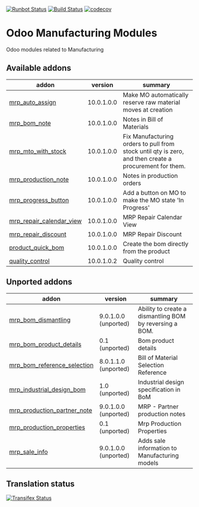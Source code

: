 [![Runbot Status](https://runbot.odoo-community.org/runbot/badge/flat/129/10.0.svg)](https://runbot.odoo-community.org/runbot/repo/github-com-oca-manufacture-129)
[![Build Status](https://travis-ci.org/OCA/manufacture.svg?branch=10.0)](https://travis-ci.org/OCA/manufacture)
[![codecov](https://codecov.io/gh/OCA/manufacture/branch/10.0/graph/badge.svg)](https://codecov.io/gh/OCA/manufacture)

Odoo Manufacturing Modules
==========================

Odoo modules related to Manufacturing

[//]: # (addons)

Available addons
----------------
addon | version | summary
--- | --- | ---
[mrp_auto_assign](mrp_auto_assign/) | 10.0.1.0.0 | Make MO automatically reserve raw material moves at creation
[mrp_bom_note](mrp_bom_note/) | 10.0.1.0.0 | Notes in Bill of Materials
[mrp_mto_with_stock](mrp_mto_with_stock/) | 10.0.1.0.0 | Fix Manufacturing orders to pull from stock until qty is zero, and then create a procurement for them.
[mrp_production_note](mrp_production_note/) | 10.0.1.0.0 | Notes in production orders
[mrp_progress_button](mrp_progress_button/) | 10.0.1.0.0 | Add a button on MO to make the MO state 'In Progress'
[mrp_repair_calendar_view](mrp_repair_calendar_view/) | 10.0.1.0.0 | MRP Repair Calendar View
[mrp_repair_discount](mrp_repair_discount/) | 10.0.1.0.0 | MRP Repair Discount
[product_quick_bom](product_quick_bom/) | 10.0.1.0.0 | Create the bom directly from the product
[quality_control](quality_control/) | 10.0.1.0.2 | Quality control


Unported addons
---------------
addon | version | summary
--- | --- | ---
[mrp_bom_dismantling](mrp_bom_dismantling/) | 9.0.1.0.0 (unported) | Ability to create a dismantling BOM by reversing a BOM.
[mrp_bom_product_details](mrp_bom_product_details/) | 0.1 (unported) | Bom product details
[mrp_bom_reference_selection](mrp_bom_reference_selection/) | 8.0.1.1.0 (unported) | Bill of Material Selection Reference
[mrp_industrial_design_bom](mrp_industrial_design_bom/) | 1.0 (unported) | Industrial design specification in BoM
[mrp_production_partner_note](mrp_production_partner_note/) | 9.0.1.0.0 (unported) | MRP - Partner production notes
[mrp_production_properties](mrp_production_properties/) | 0.1 (unported) | Mrp Production Properties
[mrp_sale_info](mrp_sale_info/) | 9.0.1.0.0 (unported) | Adds sale information to Manufacturing models

[//]: # (end addons)

Translation status
------------------

[![Transifex Status](https://www.transifex.com/projects/p/OCA-manufacture-10-0/chart/image_png)](https://www.transifex.com/projects/p/OCA-manufacture-10-0)

